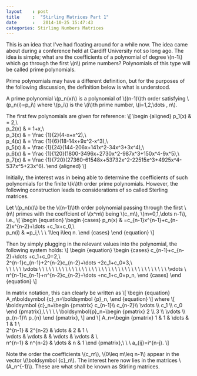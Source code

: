 ```yaml
---
layout    : post
title     :  "Stirling Matrices Part 1"
date      :   2014-10-25 15:47:43
categories: Stirling Numbers Matrices
---
```

This is an idea that I've had floating around for a while now. The idea came about during a conference held at Cardiff University
not so long ago. The idea is simple; what are the coefficients of a polynomial of degree \\(n-1\\) which go through the first \\(n\\) prime numbers? Polynomials of this type will be called prime polynomials.

Prime polynomials may have a different definition, but for the purposes of the following discussion, the definition below is what is understood.

A prime polynomial \\(p\_n(x)\\) is a polynomial of \\((n-1)\\)th order satisfying \\(p\_n(i)=p\_i\\) where \\(p\_i\\) is the \\(i\\)th prime number, \\(i=1,2,\dots , n\\).

The first few polynomials are given for reference:
\\[ 
\begin {aligned}
p\_1(x) & = 2,\\\
p\_2(x) & = 1+x,\\\
p\_3(x) & = \frac {1}{2}(4-x+x^2),\\\
p\_4(x) & = \frac {1}{6}(18-14x+9x^2-x^3),\\\
p\_5(x) & = \frac {1}{24}(144-206x+141x^2-34x^3+3x^4),\\\
p\_6(x) & = \frac {1}{120}(1800-3496x+2730x^2-987x^3+150x^4-9x^5),\\\
p\_7(x) & = \frac {1}{720}(27360-61548x+53732x^2-22515x^3+4925x^4-537x^5+23x^6).
\end {aligned}
\\]

Initially, the interest was in being able to determine the coefficients of such polynomials for the finite \\(k\\)th order prime polynomials. However, the following construction leads to considerations of so called Sterling matrices. 

Let \\(p\_n(x)\\) be the \\((n-1)\\)th order polynomial passing through the first \\(n\\) primes with the coeffcient of \\(x^m\\) being \\(c\_m\\), \\(m=0,1,\dots n-1\\), i.e.,
\\[
\begin {equation}
\begin {cases}
p\_n(x) & =c\_{n-1}x^{n-1}+c\_{n-2}x^{n-2}+\dots +c\_1x+c_0,\\\
p\_n(i) & =p\_i,\ \ \ 1\leq i\leq n.
\end {cases}
\end {equation}
\\]

Then by simply plugging in the relevant values into the polynomial, the following system holds:
\\[
\begin {equation}
\begin {cases}
c\_{n-1}+c\_{n-2}+\dots +c\_1+c\_0=2,\\\
2^{n-1}c\_{n-1}+2^{n-2}c\_{n-2}+\dots +2c\_1+c\_0=3,\\\
\ \ \ \ \ \vdots \ \ \ \ \ \ \ \ \ \ \ \ \ \ \ \ \ \ \ \ \ \ \ \ \ \ \ \ \ \ \ \ \ \ \ \ \ \ \ \vdots \\\
n^{n-1}c\_{n-1}+n^{n-2}c\_{n-2}+\dots +nc\_1+c\_0=p_n,
\end {cases}
\end {equation}
\\]

In matrix notation, this can clearly be written as
\\[
\begin {equation}
A\_n\boldsymbol {c}\_n=\boldsymbol {p}\_n,
\end {equation}
\\]
where
\\[
\boldsymbol {c}\_n=\begin {pmatrix}
c\_{n-1}\\\ c\_{n-2}\\\ \vdots \\\ c\_1 \\\ c\_0
\end {pmatrix},\ \ \ \ \ \boldsymbol{p}\_n=\begin {pmatrix}
2 \\\ 3 \\\ \vdots \\\ p\_{n-1}\\\ p\_{n}
\end {pmatrix},
\\]
and
\\[
A_n=\begin {pmatrix}
1 & 1 & \dots & 1 & 1 \\\
2^{n-1} & 2^{n-2} & \dots & 2 & 1 \\\
\vdots & \vdots & & \vdots & \vdots & \\\
n^{n-1} & n^{n-2} & \dots & n & 1 
\end {pmatrix},\ \ \ a_{ij}=i^{n-j}.
\\]

Note the order the coefficients \\(c\_m\\), \\(0\leq m\leq n-1\\) appear in the vector \\(\boldsymbol {c}\_n\\). The interest here now lies in the matrices \\(A_n^{-1}\\). These are what shall be known as Stirling matrices.
